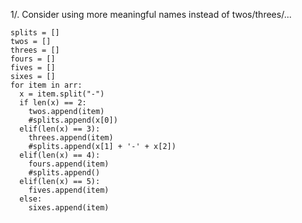 1/. Consider using more meaningful names instead of twos/threes/...
``` 
splits = []
twos = []
threes = []
fours = []
fives = []
sixes = []
for item in arr:
  x = item.split("-")
  if len(x) == 2:
    twos.append(item)
    #splits.append(x[0])
  elif(len(x) == 3):
    threes.append(item)
    #splits.append(x[1] + '-' + x[2])
  elif(len(x) == 4):
    fours.append(item)
    #splits.append()
  elif(len(x) == 5):
    fives.append(item)
  else:
    sixes.append(item)
```
